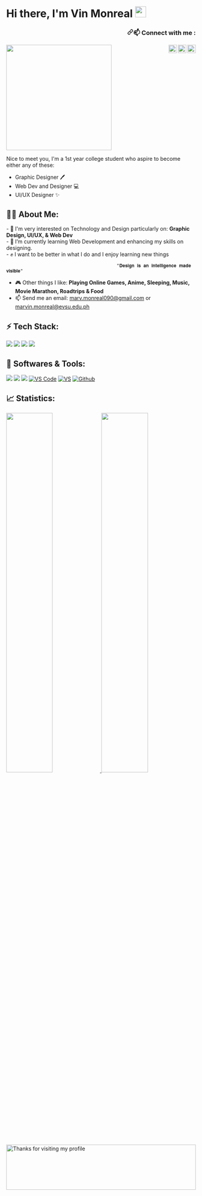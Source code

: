 <h1><b>Hi there, I'm Vin Monreal <img src="https://github.com/TheDudeThatCode/TheDudeThatCode/raw/master/Assets/Hi.gif" width="29px" style="max-width: 100%;"></b></h1>
<h3 align="right" dir="auto"><a id="user-content-connect-with-me-" class="anchor" aria-hidden="true" href="#connect-with-me-"><svg class="octicon octicon-link" viewBox="0 0 16 16" version="1.1" width="16" height="16" aria-hidden="true"><path fill-rule="evenodd" d="M7.775 3.275a.75.75 0 001.06 1.06l1.25-1.25a2 2 0 112.83 2.83l-2.5 2.5a2 2 0 01-2.83 0 .75.75 0 00-1.06 1.06 3.5 3.5 0 004.95 0l2.5-2.5a3.5 3.5 0 00-4.95-4.95l-1.25 1.25zm-4.69 9.64a2 2 0 010-2.83l2.5-2.5a2 2 0 012.83 0 .75.75 0 001.06-1.06 3.5 3.5 0 00-4.95 0l-2.5 2.5a3.5 3.5 0 004.95 4.95l1.25-1.25a.75.75 0 00-1.06-1.06l-1.25 1.25a2 2 0 01-2.83 0z"></path></svg></a>📫 Connect with me :</h3>
<a href="https://www.instagram.com/vinmreal/" rel="nofollow">
  <img align="right" alt="Vin Monreal - Instagram" width="22px" src="https://camo.githubusercontent.com/c80f9763ed06d4ab9fbcc1a74b8b74cd95e4c7f82d3f1f70233994f236a0faeb/68747470733a2f2f63646e2e6a7364656c6976722e6e65742f6e706d2f73696d706c652d69636f6e734076332f69636f6e732f696e7374616772616d2e737667" data-canonical-src="https://cdn.jsdelivr.net/npm/simple-icons@v3/icons/instagram.svg" style="max-width: 100%;">
</a>
<a href="https://twitter.com/vinreal2" rel="nofollow">
  <img align="right" alt="Vin Monreal - Twitter" width="22px" src="https://camo.githubusercontent.com/055d96e8404ce2ab1dd0af5f1c2030d242309a5bc69e47ff32e0b2ab73307e1e/68747470733a2f2f75706c6f61642e77696b696d656469612e6f72672f77696b6970656469612f73636f2f392f39662f547769747465725f626972645f6c6f676f5f323031322e737667" data-canonical-src="https://upload.wikimedia.org/wikipedia/sco/9/9f/Twitter_bird_logo_2012.svg" style="max-width: 100%;">
</a>
<a href="https://www.facebook.com/markvinz.pocson/" rel="nofollow">
  <img align="right" alt="Vin Monreal - Facebook" width="22px" src="https://camo.githubusercontent.com/013ab4b8c0a14af1d626b6106c10a4ca83129f9b89d063db25612dcb88740bc5/68747470733a2f2f63646e2e6a7364656c6976722e6e65742f6e706d2f73696d706c652d69636f6e734076332f69636f6e732f66616365626f6f6b2e737667" data-canonical-src="https://cdn.jsdelivr.net/npm/simple-icons@v3/icons/facebook.svg" style="max-width: 100%;">
</a>

<a target="_blank" rel="noopener noreferrer" href="https://github.com/chiraag-kakar/chiraag-kakar/blob/master/hadder.gif"><img src="https://github.com/chiraag-kakar/chiraag-kakar/raw/master/hadder.gif" width="280px" style="max-width: 100%;"></a>


Nice to meet you, I'm a 1st year college student who aspire to become either any of these:<br>
- Graphic Designer 🖊️
- Web Dev and Designer 💻
- UI/UX Designer ✨<br>

<h2>🙋‍♂️ About Me:</h2>
- 🚀 I'm very interested on Technology and Design particularly on: <b>Graphic Design, UI/UX, & Web Dev</b><br>
- 🌱 I’m currently learning Web Development and enhancing my skills on designing.<br>
- ✊ I want to be better in what I do and I enjoy learning new things<br>

                                             "𝐃𝐞𝐬𝐢𝐠𝐧 𝐢𝐬 𝐚𝐧 𝐢𝐧𝐭𝐞𝐥𝐥𝐢𝐠𝐞𝐧𝐜𝐞 𝐦𝐚𝐝𝐞 𝐯𝐢𝐬𝐢𝐛𝐥𝐞"
                                         
- 🎮 Other things I like: <b>Playing Online Games, Anime, Sleeping, Music, Movie Marathon, Roadtrips & Food</b><br>
- 📫 Send me an email: <a href="">marv.monreal090@gmail.com</a> or <a href="">marvin.monreal@evsu.edu.ph</a> 

<h2>⚡ Tech Stack:</h2>
<a target="_blank" rel="noopener noreferrer" href="https://camo.githubusercontent.com/d63d473e728e20a286d22bb2226a7bf45a2b9ac6c72c59c0e61e9730bfe4168c/68747470733a2f2f696d672e736869656c64732e696f2f62616467652f48544d4c352d4533344632363f7374796c653d666f722d7468652d6261646765266c6f676f3d68746d6c35266c6f676f436f6c6f723d7768697465"><img src="https://camo.githubusercontent.com/d63d473e728e20a286d22bb2226a7bf45a2b9ac6c72c59c0e61e9730bfe4168c/68747470733a2f2f696d672e736869656c64732e696f2f62616467652f48544d4c352d4533344632363f7374796c653d666f722d7468652d6261646765266c6f676f3d68746d6c35266c6f676f436f6c6f723d7768697465" data-canonical-src="https://img.shields.io/badge/HTML5-E34F26?style=for-the-badge&amp;logo=html5&amp;logoColor=white" style="max-width: 100%;"></a>
<a target="_blank" rel="noopener noreferrer" href="https://camo.githubusercontent.com/3a0f693cfa032ea4404e8e02d485599bd0d192282b921026e89d271aaa3d7565/68747470733a2f2f696d672e736869656c64732e696f2f62616467652f435353332d3135373242363f7374796c653d666f722d7468652d6261646765266c6f676f3d63737333266c6f676f436f6c6f723d7768697465"><img src="https://camo.githubusercontent.com/3a0f693cfa032ea4404e8e02d485599bd0d192282b921026e89d271aaa3d7565/68747470733a2f2f696d672e736869656c64732e696f2f62616467652f435353332d3135373242363f7374796c653d666f722d7468652d6261646765266c6f676f3d63737333266c6f676f436f6c6f723d7768697465" data-canonical-src="https://img.shields.io/badge/CSS3-1572B6?style=for-the-badge&amp;logo=css3&amp;logoColor=white" style="max-width: 100%;"></a>
<a target="_blank" rel="noopener noreferrer" href="https://camo.githubusercontent.com/9d07c04bdd98c662d5df9d4e1cc1de8446ffeaebca330feb161f1fb8e1188204/68747470733a2f2f696d672e736869656c64732e696f2f62616467652f4a6176615363726970742d4637444631453f7374796c653d666f722d7468652d6261646765266c6f676f3d6a617661736372697074266c6f676f436f6c6f723d626c61636b"><img src="https://camo.githubusercontent.com/9d07c04bdd98c662d5df9d4e1cc1de8446ffeaebca330feb161f1fb8e1188204/68747470733a2f2f696d672e736869656c64732e696f2f62616467652f4a6176615363726970742d4637444631453f7374796c653d666f722d7468652d6261646765266c6f676f3d6a617661736372697074266c6f676f436f6c6f723d626c61636b" data-canonical-src="https://img.shields.io/badge/JavaScript-F7DF1E?style=for-the-badge&amp;logo=javascript&amp;logoColor=black" style="max-width: 100%;"></a>
<a target="_blank" rel="noopener noreferrer" href="https://camo.githubusercontent.com/b13ed67c809178963ce9d538175b02649800772be1ce0cb02da5879e5614e236/68747470733a2f2f696d672e736869656c64732e696f2f62616467652f426f6f7473747261702d3536334437433f7374796c653d666f722d7468652d6261646765266c6f676f3d626f6f747374726170266c6f676f436f6c6f723d7768697465"><img src="https://camo.githubusercontent.com/b13ed67c809178963ce9d538175b02649800772be1ce0cb02da5879e5614e236/68747470733a2f2f696d672e736869656c64732e696f2f62616467652f426f6f7473747261702d3536334437433f7374796c653d666f722d7468652d6261646765266c6f676f3d626f6f747374726170266c6f676f436f6c6f723d7768697465" data-canonical-src="https://img.shields.io/badge/Bootstrap-563D7C?style=for-the-badge&amp;logo=bootstrap&amp;logoColor=white" style="max-width: 100%;"></a>

<h2>🔧 Softwares & Tools:</h2>
<a target="_blank" rel="noopener noreferrer" href="https://camo.githubusercontent.com/650be25549f03f42d2434037869cbbbfdaadd0cf638cd4bf20719ac19bfe79b6/68747470733a2f2f696d672e736869656c64732e696f2f62616467652f50686f746f73686f702d3330413846463f7374796c653d666f722d7468652d6261646765266c6f676f3d61646f6265266c6f676f436f6c6f723d303031453336"><img src="https://camo.githubusercontent.com/650be25549f03f42d2434037869cbbbfdaadd0cf638cd4bf20719ac19bfe79b6/68747470733a2f2f696d672e736869656c64732e696f2f62616467652f50686f746f73686f702d3330413846463f7374796c653d666f722d7468652d6261646765266c6f676f3d61646f6265266c6f676f436f6c6f723d303031453336" data-canonical-src="https://img.shields.io/badge/Photoshop-30A8FF?style=for-the-badge&amp;logo=adobe&amp;logoColor=001E36" style="max-width: 100%;"></a>
<a target="_blank" rel="noopener noreferrer" href="https://camo.githubusercontent.com/9b68da207cc52a78f63255f755add34d8b6bb6f4aa3486de8e164b5a3cf24775/68747470733a2f2f696d672e736869656c64732e696f2f62616467652f496c6c7573747261746f722d4637393530303f7374796c653d666f722d7468652d6261646765266c6f676f3d61646f6265266c6f676f436f6c6f723d333130303030"><img src="https://camo.githubusercontent.com/9b68da207cc52a78f63255f755add34d8b6bb6f4aa3486de8e164b5a3cf24775/68747470733a2f2f696d672e736869656c64732e696f2f62616467652f496c6c7573747261746f722d4637393530303f7374796c653d666f722d7468652d6261646765266c6f676f3d61646f6265266c6f676f436f6c6f723d333130303030" data-canonical-src="https://img.shields.io/badge/Illustrator-F79500?style=for-the-badge&amp;logo=adobe&amp;logoColor=310000" style="max-width: 100%;"></a>
<a target="_blank" rel="noopener noreferrer" href="https://camo.githubusercontent.com/63eb87da14286d8e127a2e1d228260dd09ffd495c55e22e4abc13960d9db3116/68747470733a2f2f696d672e736869656c64732e696f2f62616467652f6669676d612d3139423246313f7374796c653d666f722d7468652d6261646765266c6f676f3d6669676d61266c6f676f436f6c6f723d303030303030"><img src="https://camo.githubusercontent.com/63eb87da14286d8e127a2e1d228260dd09ffd495c55e22e4abc13960d9db3116/68747470733a2f2f696d672e736869656c64732e696f2f62616467652f6669676d612d3139423246313f7374796c653d666f722d7468652d6261646765266c6f676f3d6669676d61266c6f676f436f6c6f723d303030303030" data-canonical-src="https://img.shields.io/badge/figma-19B2F1?style=for-the-badge&amp;logo=figma&amp;logoColor=000000" style="max-width: 100%;"></a>
<a target="_blank" rel="noopener noreferrer" href="https://camo.githubusercontent.com/42ada9cc774b9d2b4cf35691820a881d70657ae42c3a074f00c7e9add6352361/68747470733a2f2f696d672e736869656c64732e696f2f62616467652f56697375616c5f53747564696f5f436f64652d3030373844343f7374796c653d666f722d7468652d6261646765266c6f676f3d76697375616c25323073747564696f253230636f6465266c6f676f436f6c6f723d7768697465"><img src="https://camo.githubusercontent.com/42ada9cc774b9d2b4cf35691820a881d70657ae42c3a074f00c7e9add6352361/68747470733a2f2f696d672e736869656c64732e696f2f62616467652f56697375616c5f53747564696f5f436f64652d3030373844343f7374796c653d666f722d7468652d6261646765266c6f676f3d76697375616c25323073747564696f253230636f6465266c6f676f436f6c6f723d7768697465" alt="VS Code" data-canonical-src="https://img.shields.io/badge/Visual_Studio_Code-0078D4?style=for-the-badge&amp;logo=visual%20studio%20code&amp;logoColor=white" style="max-width: 100%;"></a>
<a target="_blank" rel="noopener noreferrer" href="https://camo.githubusercontent.com/2e7f37ad51ff5e491aff103a0a0c4093208cbbf0278b9c58fa8b0e05e335a90d/68747470733a2f2f696d672e736869656c64732e696f2f62616467652f56697375616c5f53747564696f2d3543324439313f7374796c653d666f722d7468652d6261646765266c6f676f3d76697375616c25323073747564696f266c6f676f436f6c6f723d7768697465"><img src="https://camo.githubusercontent.com/2e7f37ad51ff5e491aff103a0a0c4093208cbbf0278b9c58fa8b0e05e335a90d/68747470733a2f2f696d672e736869656c64732e696f2f62616467652f56697375616c5f53747564696f2d3543324439313f7374796c653d666f722d7468652d6261646765266c6f676f3d76697375616c25323073747564696f266c6f676f436f6c6f723d7768697465" alt="VS" data-canonical-src="https://img.shields.io/badge/Visual_Studio-5C2D91?style=for-the-badge&amp;logo=visual%20studio&amp;logoColor=white" style="max-width: 100%;"></a>
<a target="_blank" rel="noopener noreferrer" href="https://camo.githubusercontent.com/6aea43d076c7bf00489f1b347caa33fe5c4d84a8af2983804f8702632f2669ec/68747470733a2f2f696d672e736869656c64732e696f2f62616467652f6769746875622532302d2532333132313031312e7376673f267374796c653d666f722d7468652d6261646765266c6f676f3d676974687562266c6f676f436f6c6f723d7768697465"><img src="https://camo.githubusercontent.com/6aea43d076c7bf00489f1b347caa33fe5c4d84a8af2983804f8702632f2669ec/68747470733a2f2f696d672e736869656c64732e696f2f62616467652f6769746875622532302d2532333132313031312e7376673f267374796c653d666f722d7468652d6261646765266c6f676f3d676974687562266c6f676f436f6c6f723d7768697465" alt="Github" data-canonical-src="https://img.shields.io/badge/github%20-%23121011.svg?&amp;style=for-the-badge&amp;logo=github&amp;logoColor=white" style="max-width: 100%;"></a>

<h2>📈 Statistics:</h2>
<p align="left" dir="auto">
  <a href="https://github.com/UrLostBoy" rel="nofollow">
  <img width="49.5%" src="https://camo.githubusercontent.com/4a8d9bbc4a5651d9cb5206fdfd457455909c9242ea1c9b5da0d90db60c006cad/68747470733a2f2f6769746875622d726561646d652d73746174732e76657263656c2e6170702f6170693f757365726e616d653d616268696779616e74726970732673686f775f69636f6e733d74727565267468656d653d67727576626f7826686964655f626f726465723d74727565" data-canonical-src="https://github-readme-stats.vercel.app/api?username=UrLostBoy&show_icons=true&theme=radical" style="max-width: 100%;">
    <img width="49.5%" src="https://camo.githubusercontent.com/cc395b8dfe0146c9af7b64a7f2eedbb3f8e9e6ab3f9171f194d670a61eea5b32/68747470733a2f2f6769746875622d726561646d652d73747265616b2d73746174732e6865726f6b756170702e636f6d2f3f757365723d616268696779616e7472697073267468656d653d67727576626f7826686964655f626f726465723d74727565" data-canonical-src="https://github-readme-streak-stats.herokuapp.com/?user=UrLostBoy&amp;theme=github-dark&amp;hide_border=true" style="max-width: 100%;"> 
  </a>
</p>



<a target="_blank" rel="noopener noreferrer" href="https://github.com/dibyendu415/dibyendu415/blob/master/marquee.svg"><img height="120" alt="Thanks for visiting my profile" width="100%" src="https://github.com/dibyendu415/dibyendu415/raw/master/marquee.svg" style="max-width: 100%;"></a>
